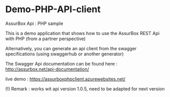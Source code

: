 # Demo-PHP-API-client
AssurBox Api : PHP sample

This is a demo application that shows how to use the AssurBox REST Api with PHP (from a partner perspective)

Alternatively, you can generate an api client from the swagger specifications (using swaggerhub or another generator)

The Swagger Api documentation can be found here : http://assurbox.net/api-documentation/ 

live demo :
https://assurboxphpclient.azurewebsites.net/

(!) Remark : works wit api version 1.0.5, need to be adapted for next version
